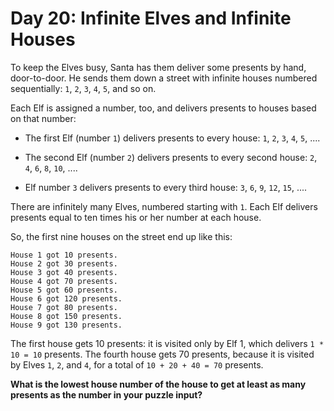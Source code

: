 # Day 20: Infinite Elves and Infinite Houses

To keep the Elves busy, Santa has them deliver some presents by hand, door-to-door.
He sends them down a street with infinite houses numbered sequentially: `1`, `2`, `3`, `4`, `5`, and so on.

Each Elf is assigned a number, too, and delivers presents to houses based on that number:

- The first Elf (number `1`) delivers presents to every house: `1`, `2`, `3`, `4`, `5`, ....

- The second Elf (number `2`) delivers presents to every second house: `2`, `4`, `6`, `8`, `10`, ....

- Elf number `3` delivers presents to every third house: `3`, `6`, `9`, `12`, `15`, ....

There are infinitely many Elves, numbered starting with `1`.
Each Elf delivers presents equal to ten times his or her number at each house.

So, the first nine houses on the street end up like this:

```
House 1 got 10 presents.
House 2 got 30 presents.
House 3 got 40 presents.
House 4 got 70 presents.
House 5 got 60 presents.
House 6 got 120 presents.
House 7 got 80 presents.
House 8 got 150 presents.
House 9 got 130 presents.
```

The first house gets 10 presents: it is visited only by Elf 1, which delivers `1 * 10 = 10` presents.
The fourth house gets 70 presents, because it is visited by Elves `1`, `2`, and `4`, for a total of `10 + 20 + 40 = 70` presents.

**What is the lowest house number of the house to get at least as many presents as the number in your puzzle input?**

